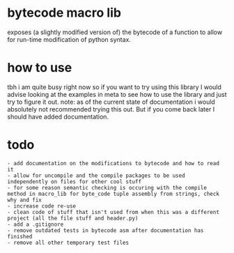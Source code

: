 # bytecode macro lib
exposes (a slightly modified version of) the bytecode of a function to allow for run-time modification of python syntax.

# how to use
tbh i am quite busy right now so if you want to try using this library I would advise looking at
the examples in meta to see how to use the library and just try to figure it out.
note: as of the current state of documentation i would absolutely not recommended trying this out. But if you come back later I should have added documentation.

# todo
	- add documentation on the modifications to bytecode and how to read it
	- allow for uncompile and the compile packages to be used independently on files for other cool stuff
	- for some reason semantic checking is occuring with the compile method in macro_lib for byte_code tuple assembly from strings, check why and fix
	- increase code re-use
	- clean code of stuff that isn't used from when this was a different project (all the file stuff and header.py)
	- add a .gitignore 
	- remove outdated tests in bytecode asm after documentation has finished
	- remove all other temporary test files
